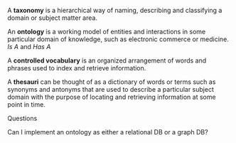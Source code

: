 A **taxonomy** is a hierarchical way of naming, describing and classifying a domain or subject matter area. 

An **ontology** is a working model of entities and interactions in some particular domain of knowledge, such as electronic commerce or medicine. *Is A* and *Has A*

A **controlled vocabulary** is an organized arrangement of words and phrases used to index and retrieve information. 

A **thesauri** can be thought of as a dictionary of words or terms such as synonyms and antonyms that are used to describe a particular subject domain with the purpose of locating and retrieving information at some point in time.

Questions

Can I implement an ontology as either a relational DB or a graph DB?
